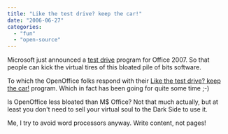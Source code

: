 ```yaml
---
title: "Like the test drive? keep the car!"
date: "2006-06-27"
categories: 
  - "fun"
  - "open-source"
---
```


Microsoft just announced a [test drive](http://www.microsoft.com/office/preview/beta/testdrive.mspx?showIntro=n) program for Office 2007. So that people can kick the virtual tires of this bloated pile of bits software.

To which the OpenOffice folks respond with their [Like the test drive? keep the car!](http://why.openoffice.org/) program. Which in fact has been going for quite some time ;-)

Is OpenOffice less bloated than M$ Office? Not that much actually, but at least you don't need to sell your virtual soul to the Dark Side to use it.

Me, I try to avoid word processors anyway. Write content, not pages!
